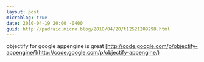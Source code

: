 ```yaml
---
layout: post
microblog: true
date: 2010-04-19 20:00 -0400
guid: http://padraic.micro.blog/2010/04/20/t12521209298.html
---
```

objectify for google appengine is great  [http://code.google.com/p/objectify-appengine/](http://code.google.com/p/objectify-appengine/)
